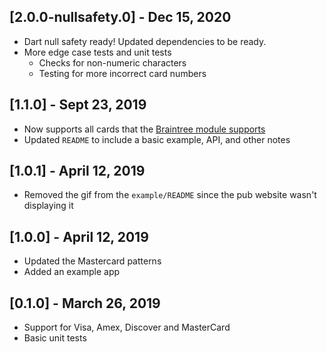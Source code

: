 ## [2.0.0-nullsafety.0] - Dec 15, 2020
* Dart null safety ready! Updated dependencies to be ready.
* More edge case tests and unit tests
  * Checks for non-numeric characters
  * Testing for more incorrect card numbers

## [1.1.0] - Sept 23, 2019 
* Now supports all cards that the [Braintree module supports](https://github.com/braintree/credit-card-type/)
* Updated `README` to include a basic example, API, and other notes

## [1.0.1] - April 12, 2019
* Removed the gif from the `example/README` since the pub website wasn't displaying it

## [1.0.0] - April 12, 2019
* Updated the Mastercard patterns
* Added an example app


## [0.1.0] - March 26, 2019
* Support for Visa, Amex, Discover and MasterCard
* Basic unit tests

